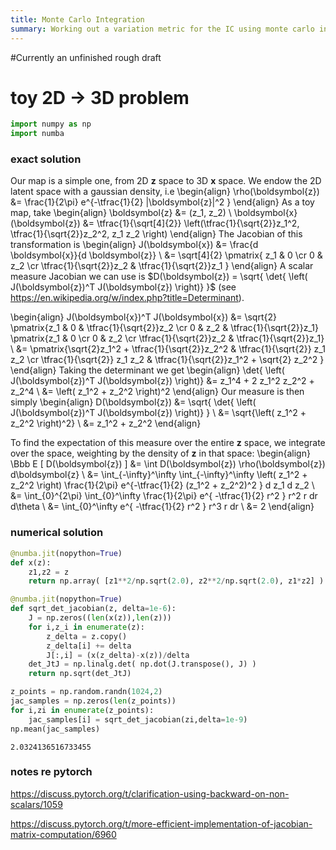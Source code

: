 ```yaml
---
title: Monte Carlo Integration
summary: Working out a variation metric for the IC using monte carlo integration of a toy problem
---
```


#Currently an unfinished rough draft

# toy 2D → 3D problem


```python
import numpy as np
import numba
```

### exact solution

Our map is a simple one, from 2D $\boldsymbol{z}$ space to 3D $\boldsymbol{x}$ space.  We endow the 2D latent space with a gaussian density, i.e
\begin{align}
\rho(\boldsymbol{z}) &= \frac{1}{2\pi} e^{-\tfrac{1}{2} |\boldsymbol{z}|^2 }
\end{align}
As a toy map, take
\begin{align}
\boldsymbol{z} &= (z_1, z_2) \\
\boldsymbol{x}(\boldsymbol{z}) &= \tfrac{1}{\sqrt[4]{2}} \left(\tfrac{1}{\sqrt{2}}z_1^2, \tfrac{1}{\sqrt{2}}z_2^2, z_1 z_2 \right)
\end{align}
The Jacobian of this transformation is
\begin{align}
J(\boldsymbol{x}) &= \frac{d \boldsymbol{x}}{d \boldsymbol{z}} \\
                  &= \sqrt[4]{2} \pmatrix{          z_1          &             0       \cr
                                                     0           &            z_2      \cr
                                          \tfrac{1}{\sqrt{2}}z_2 & \tfrac{1}{\sqrt{2}}z_1 }
\end{align}
A scalar measure Jacobian we can use is $D(\boldsymbol{z}) = \sqrt{ \det{ \left( J(\boldsymbol{z})^T J(\boldsymbol{z}) \right)} }$ (see https://en.wikipedia.org/w/index.php?title=Determinant).

\begin{align}
J(\boldsymbol{x})^T J(\boldsymbol{x}) &= \sqrt{2}
                                         \pmatrix{z_1 &  0  & \tfrac{1}{\sqrt{2}}z_2 \cr
                                                   0  & z_2 & \tfrac{1}{\sqrt{2}}z_1}
                                         \pmatrix{z_1 &  0  \cr 0  & z_2 \cr
                                                  \tfrac{1}{\sqrt{2}}z_2 & \tfrac{1}{\sqrt{2}}z_1} \\
                                      &= \pmatrix{\sqrt{2}z_1^2 + \tfrac{1}{\sqrt{2}}z_2^2 & \tfrac{1}{\sqrt{2}} z_1 z_2 \cr
                                                     \tfrac{1}{\sqrt{2}} z_1 z_2   & \tfrac{1}{\sqrt{2}}z_1^2 + \sqrt{2} z_2^2 }
\end{align}
Taking the determinant we get
\begin{align}
\det{ \left( J(\boldsymbol{z})^T J(\boldsymbol{z}) \right)} &= z_1^4 + 2 z_1^2 z_2^2 + z_2^4 \\
                                                            &= \left( z_1^2 + z_2^2 \right)^2
\end{align}
Our measure is then simply
\begin{align}
D(\boldsymbol{z}) &= \sqrt{ \det{ \left( J(\boldsymbol{z})^T J(\boldsymbol{z}) \right)} } \\
                  &= \sqrt{\left( z_1^2 + z_2^2 \right)^2} \\
                  &= z_1^2 + z_2^2
\end{align}

To find the expectation of this measure over the entire $\boldsymbol{z}$ space, we integrate over the space, weighting by the density of $\boldsymbol{z}$ in that space:
\begin{align}
\Bbb E [ D(\boldsymbol{z}) ] &= \int D(\boldsymbol{z}) \rho(\boldsymbol{z}) d\boldsymbol{z} \\
                             &= \int_{-\infty}^\infty \int_{-\infty}^\infty \left( z_1^2 + z_2^2 \right)
                                \frac{1}{2\pi} e^{-\tfrac{1}{2} (z_1^2 + z_2^2)^2 } d z_1 d z_2 \\
                             &= \int_{0}^{2\pi} \int_{0}^\infty \frac{1}{2\pi} e^{ -\tfrac{1}{2} r^2 } r^2 r dr d\theta \\
                             &= \int_{0}^\infty e^{ -\tfrac{1}{2} r^2 } r^3 r dr \\
                             &= 2
\end{align}

### numerical solution


```python
@numba.jit(nopython=True)
def x(z):
    z1,z2 = z
    return np.array( [z1**2/np.sqrt(2.0), z2**2/np.sqrt(2.0), z1*z2] ) / np.sqrt(np.sqrt(2.0))
```


```python
@numba.jit(nopython=True)
def sqrt_det_jacobian(z, delta=1e-6):
    J = np.zeros((len(x(z)),len(z)))
    for i,z_i in enumerate(z):
        z_delta = z.copy()
        z_delta[i] += delta
        J[:,i] = (x(z_delta)-x(z))/delta
    det_JtJ = np.linalg.det( np.dot(J.transpose(), J) )
    return np.sqrt(det_JtJ)
```


```python
z_points = np.random.randn(1024,2)
jac_samples = np.zeros(len(z_points))
for i,zi in enumerate(z_points):
    jac_samples[i] = sqrt_det_jacobian(zi,delta=1e-9)
np.mean(jac_samples)
```




    2.0324136516733455



### notes re pytorch

https://discuss.pytorch.org/t/clarification-using-backward-on-non-scalars/1059

https://discuss.pytorch.org/t/more-efficient-implementation-of-jacobian-matrix-computation/6960


```python

```
